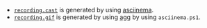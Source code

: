 - [`recording.cast`](recording.cast) is generated by using [asciinema](https://github.com/asciinema/asciinema).
- [`recording.gif`](recording.gif) is generated by using [agg](https://github.com/asciinema/agg) by using `asciinema.ps1`.

